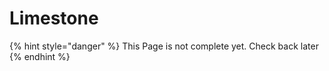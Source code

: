 # Limestone

{% hint style="danger" %}
This Page is not complete yet. Check back later
{% endhint %}

